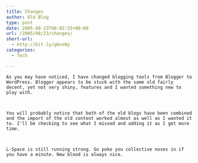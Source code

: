 ```yaml
---
title: Changes
author: Old Blog
type: post
date: 2005-08-23T06:02:55+00:00
url: /2005/08/23/changes/
short-url:
  - http://bit.ly/gUvsWy
categories:
  - Tech

---
```

<div class='microid-http+http:sha1:31b33d9a6d93b1081279ac07a6c3c1231f1f2991'>
  
    As you may have noticed, I have changed blogging tools from Blogger to WordPress. Blogger appears to be stuck with the same old fairly decent, yet not very shiny, features and I wanted something new to play with.
  
  
  
    You will probably notice that both of the old blogs have been combined and the import of the old content worked almost as well as I wanted it to. I'll be checking to see what I missed and adding it as I get more time.
  
  
  
    L-Space is still running strong. Go poke you collective noses in if you have a minute. New blood is always nice.
  
